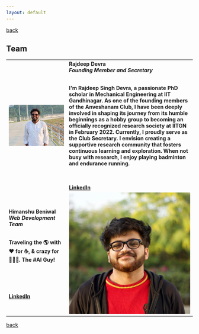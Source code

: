 ```yaml
---
layout: default
---
```

[back](./)

## Team


<table>
  <tr>
    <td> <img src="./teams/Rajdeep.JPG"  alt="1"></td>
    <td>
      <b>Rajdeep Devra<b></br>
      <i>Founding Member and Secretary</i> </br> </br>
      <p>I'm Rajdeep Singh Devra, a passionate PhD scholar in Mechanical Engineering at IIT Gandhinagar. As one of the founding members of the Anveshanam Club, I have been deeply involved in shaping its journey from its humble beginnings as a hobby group to becoming an officially recognized research society at IITGN in February 2022. Currently, I proudly serve as the Club Secretary. I envision creating a supportive research community that fosters continuous learning and exploration. When not busy with research, I enjoy playing badminton and endurance running.</p>
        </br></br>
        <a href="https://www.linkedin.com/in/rajdeep-singh-devra-962214218/">LinkedIn</a>
    </td>
   </tr> 
  <tr>
    <td>
      <b>Himanshu Beniwal<b></br>
      <i>Web Development Team</i> </br> </br>
      <p>Traveling the 🌎 with ♥️ for ☕️, & crazy for 👨🏼‍💻. The #AI Guy! </p>
      </br></br>
        </br></br>
        <a href="https://www.linkedin.com/in/himanshubeniwal/">LinkedIn</a>
    </td>
    <td> <img src="./teams/himanshubeniwal.jpg"  alt="1"></td>   
  </tr> 
   
  
</table>


[back](./)
